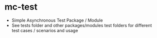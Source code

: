 # mc-test

- Simple Asynchronous Test Package / Module 
- See tests folder and other packages/modules test folders for different test cases / scenarios and usage
